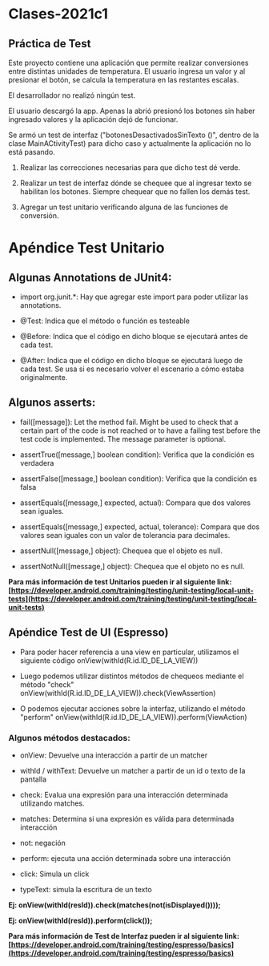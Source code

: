 # Clases-2021c1
## Práctica de Test

Este proyecto contiene una aplicación que permite realizar conversiones entre distintas unidades de temperatura. El usuario ingresa un valor y al presionar el botón, se calcula la temperatura en las restantes escalas.

El desarrollador no realizó ningún test.

El usuario descargó la app. Apenas la abrió presionó los botones sin haber ingresado valores y la aplicación dejó de funcionar.

Se armó un test de interfaz ("botonesDesactivadosSinTexto ()", dentro de la clase MainACtivityTest) para dicho caso y actualmente la aplicación no lo está pasando.

1.  Realizar las correcciones necesarias para que dicho test dé verde.

2.  Realizar un test de interfaz dónde se chequee que al ingresar texto se habilitan los botones. Siempre chequear que no fallen los demás test.

3.  Agregar un test unitario verificando alguna de las funciones de conversión.


# Apéndice Test Unitario

## Algunas Annotations de JUnit4:

- import org.junit.*: Hay que agregar este import para poder utilizar las annotations.

- @Test: Indica que el método o función es testeable

- @Before: Indica que el código en dicho bloque se ejecutará antes de cada test.

- @After: Indica que el código en dicho bloque se ejecutará luego de cada test. Se usa si es necesario volver el escenario a cómo estaba originalmente.

## Algunos asserts:

- fail([message]): Let the method fail. Might be used to check that a certain part of the code is not reached or to have a failing test before the test code is implemented. The message parameter is optional.

- assertTrue([message,] boolean condition): Verifica que la condición es verdadera

- assertFalse([message,] boolean condition): Verifica que la condición es falsa

- assertEquals([message,] expected, actual): Compara que dos valores sean iguales.

- assertEquals([message,] expected, actual, tolerance): Compara que dos valores sean iguales con un valor de tolerancia para decimales.

- assertNull([message,] object): Chequea que el objeto es null.

- assertNotNull([message,] object): Chequea que el objeto no es null.

**Para más información de test Unitarios pueden ir al siguiente link:  [https://developer.android.com/training/testing/unit-testing/local-unit-tests](https://developer.android.com/training/testing/unit-testing/local-unit-tests)**

## Apéndice Test de UI (Espresso)

-   Para poder hacer referencia a una view en particular, utilizamos el siguiente código onView(withId(R.id.ID_DE_LA_VIEW))

-   Luego podemos utilizar distintos métodos de chequeos mediante el método "check" onView(withId(R.id.ID_DE_LA_VIEW)).check(ViewAssertion)

-   O podemos ejecutar acciones sobre la interfaz, utilizando el método "perform" onView(withId(R.id.ID_DE_LA_VIEW)).perform(ViewAction)


### Algunos métodos destacados:

- onView: Devuelve una interacción a partir de un matcher

- withId / withText: Devuelve un matcher a partir de un id o texto de la pantalla

- check: Evalua una expresión para una interacción determinada utilizando matches.

- matches: Determina si una expresión es válida para determinada interacción

- not: negación

- perform: ejecuta una acción determinada sobre una interacción

- click: Simula un click

- typeText: simula la escritura de un texto

**Ej: onView(withId(resId)).check(matches(not(isDisplayed())));**

**Ej: onView(withId(resId)).perform(click());**

**Para más información de Test de Interfaz pueden ir al siguiente link:[https://developer.android.com/training/testing/espresso/basics](https://developer.android.com/training/testing/espresso/basics)**